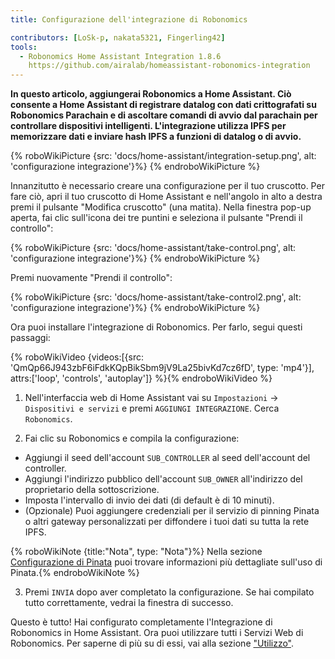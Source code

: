 ```yaml
---
title: Configurazione dell'integrazione di Robonomics

contributors: [LoSk-p, nakata5321, Fingerling42]
tools:
  - Robonomics Home Assistant Integration 1.8.6
    https://github.com/airalab/homeassistant-robonomics-integration
---
```


**In questo articolo, aggiungerai Robonomics a Home Assistant. Ciò consente a Home Assistant di registrare datalog con dati crittografati su Robonomics Parachain e di ascoltare comandi di avvio dal parachain per controllare dispositivi intelligenti. L'integrazione utilizza IPFS per memorizzare dati e inviare hash IPFS a funzioni di datalog o di avvio.**

{% roboWikiPicture {src: 'docs/home-assistant/integration-setup.png', alt: 'configurazione integrazione'}%} {% endroboWikiPicture %}

Innanzitutto è necessario creare una configurazione per il tuo cruscotto. Per fare ciò, apri il tuo cruscotto di Home Assistant e nell'angolo in alto a destra premi il pulsante "Modifica cruscotto" (una matita).
Nella finestra pop-up aperta, fai clic sull'icona dei tre puntini e seleziona il pulsante "Prendi il controllo":

{% roboWikiPicture {src: 'docs/home-assistant/take-control.png', alt: 'configurazione integrazione'}%} {% endroboWikiPicture %}

Premi nuovamente "Prendi il controllo":

{% roboWikiPicture {src: 'docs/home-assistant/take-control2.png', alt: 'configurazione integrazione'}%} {% endroboWikiPicture %}

Ora puoi installare l'integrazione di Robonomics. Per farlo, segui questi passaggi:

{% roboWikiVideo {videos:[{src: 'QmQp66J943zbF6iFdkKQpBikSbm9jV9La25bivKd7cz6fD', type: 'mp4'}], attrs:['loop', 'controls', 'autoplay']} %}{% endroboWikiVideo %}

1. Nell'interfaccia web di Home Assistant vai su `Impostazioni` -> `Dispositivi e servizi` e premi `AGGIUNGI INTEGRAZIONE`. Cerca `Robonomics`.

2. Fai clic su Robonomics e compila la configurazione:

- Aggiungi il seed dell'account `SUB_CONTROLLER` al seed dell'account del controller.
- Aggiungi l'indirizzo pubblico dell'account `SUB_OWNER` all'indirizzo del proprietario della sottoscrizione.
- Imposta l'intervallo di invio dei dati (di default è di 10 minuti).
- (Opzionale) Puoi aggiungere credenziali per il servizio di pinning Pinata o altri gateway personalizzati per diffondere i tuoi dati su tutta la rete IPFS.

{% roboWikiNote {title:"Nota", type: "Nota"}%} Nella sezione [Configurazione di Pinata](/docs/pinata-setup) puoi trovare informazioni più dettagliate sull'uso di Pinata.{% endroboWikiNote %}

3. Premi `INVIA` dopo aver completato la configurazione. Se hai compilato tutto correttamente, vedrai la finestra di successo.

Questo è tutto! Hai configurato completamente l'Integrazione di Robonomics in Home Assistant. Ora puoi utilizzare tutti i Servizi Web di Robonomics. Per saperne di più su di essi, vai alla sezione ["Utilizzo"](/docs/add-user).